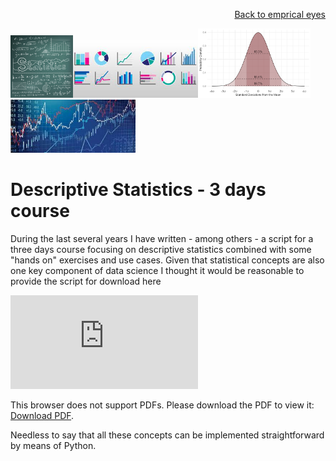 <p align="right"> <a href="https://github.com/MWelHeb/empirical_eyes/blob/master/README.md">Back to emprical eyes</a> </p>

<img src = "Statistics_4.jpg" width="100"><img src = "Statistics_1.jfif" width="200"><img src = "Statistics_2.png" width="180"><img src = "Statistics_3.jfif" width="200">

# <a name="id0"></a>Descriptive Statistics - 3 days course 

During the last several years I have written - among others - a script for a three days course focusing on descriptive statistics combined with some "hands on" exercises and use cases. Given that statistical concepts are also one key component of data science I thought it would be reasonable to provide the script for download here

<object data="http://yoursite.com/the.pdf" type="application/pdf" width="700px" height="700px">
    <embed src="http://yoursite.com/the.pdf">
        <p>This browser does not support PDFs. Please download the PDF to view it: <a href="http://yoursite.com/the.pdf">Download PDF</a>.</p>
    </embed>
</object>

Needless to say that all these concepts can be implemented straightforward by means of Python. 

